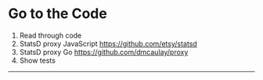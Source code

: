 # Go to the Code

1. Read through code
  1. StatsD proxy JavaScript https://github.com/etsy/statsd
  2. StatsD proxy Go https://github.com/dmcaulay/proxy
2. Show tests

---
